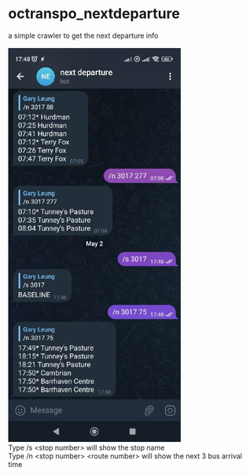 # octranspo_nextdeparture
a simple crawler to get the next departure info
<br><br>
<img src="https://raw.githubusercontent.com/garyleung0827/octranspo_nextdeparture/main/screenshot_of_using_the_bot.jpeg">
<br>
Type /s &lt;stop number&gt; will show the stop name
<br>
Type /n &lt;stop number&gt; &lt;route number&gt; will show the next 3 bus arrival time

